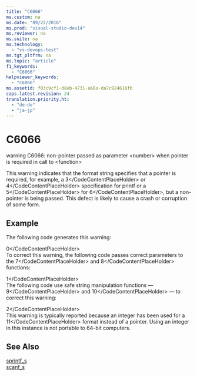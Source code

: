 ```yaml
---
title: "C6066"
ms.custom: na
ms.date: "09/22/2016"
ms.prod: "visual-studio-dev14"
ms.reviewer: na
ms.suite: na
ms.technology: 
  - "vs-devops-test"
ms.tgt_pltfrm: na
ms.topic: "article"
f1_keywords: 
  - "C6066"
helpviewer_keywords: 
  - "C6066"
ms.assetid: f03c9cf1-d8eb-4731-a66a-da7c924616fb
caps.latest.revision: 24
translation.priority.ht: 
  - "de-de"
  - "ja-jp"
---
```

# C6066
warning C6066: non-pointer passed as parameter \<number> when pointer is required in call to \<function>  
  
 This warning indicates that the format string specifies that a pointer is required, for example, a <CodeContentPlaceHolder>3\</CodeContentPlaceHolder> or <CodeContentPlaceHolder>4\</CodeContentPlaceHolder> specification for printf or a <CodeContentPlaceHolder>5\</CodeContentPlaceHolder> for <CodeContentPlaceHolder>6\</CodeContentPlaceHolder>, but a non-pointer is being passed. This defect is likely to cause a crash or corruption of some form.  
  
## Example  
 The following code generates this warning:  
  
<CodeContentPlaceHolder>0\</CodeContentPlaceHolder>  
 To correct this warning, the following code passes correct parameters to the <CodeContentPlaceHolder>7\</CodeContentPlaceHolder> and <CodeContentPlaceHolder>8\</CodeContentPlaceHolder> functions:  
  
<CodeContentPlaceHolder>1\</CodeContentPlaceHolder>  
 The following code use safe string manipulation functions — <CodeContentPlaceHolder>9\</CodeContentPlaceHolder> and <CodeContentPlaceHolder>10\</CodeContentPlaceHolder> — to correct this warning:  
  
<CodeContentPlaceHolder>2\</CodeContentPlaceHolder>  
 This warning is typically reported because an integer has been used for a <CodeContentPlaceHolder>11\</CodeContentPlaceHolder> format instead of a pointer. Using an integer in this instance is not portable to 64-bit computers.  
  
## See Also  
 [sprintf_s](../vs140/sprintf_s--_sprintf_s_l--swprintf_s--_swprintf_s_l.md)   
 [scanf_s](../vs140/scanf_s--_scanf_s_l--wscanf_s--_wscanf_s_l.md)